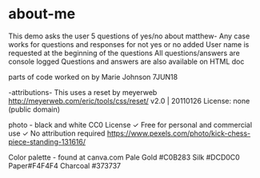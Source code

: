# about-me
This demo asks the user 5 questions of yes/no about matthew- 
  Any case works for questions and responses for not yes or no added 
  User name is requested at the beginning of the questions
  All questions/answers are console logged
  Questions and answers are also available on HTML doc  


  parts of code worked on by Marie Johnson 7JUN18    



-attributions-
This uses a reset by meyerweb
http://meyerweb.com/eric/tools/css/reset/ 
   v2.0 | 20110126
   License: none (public domain)

   photo - black and white 
   CC0 License
✓ Free for personal and commercial use
✓ No attribution required
https://www.pexels.com/photo/kick-chess-piece-standing-131616/

Color palette - found at canva.com 
Pale Gold #C0B283
Silk #DCD0C0
Paper#F4F4F4
Charcoal #373737
